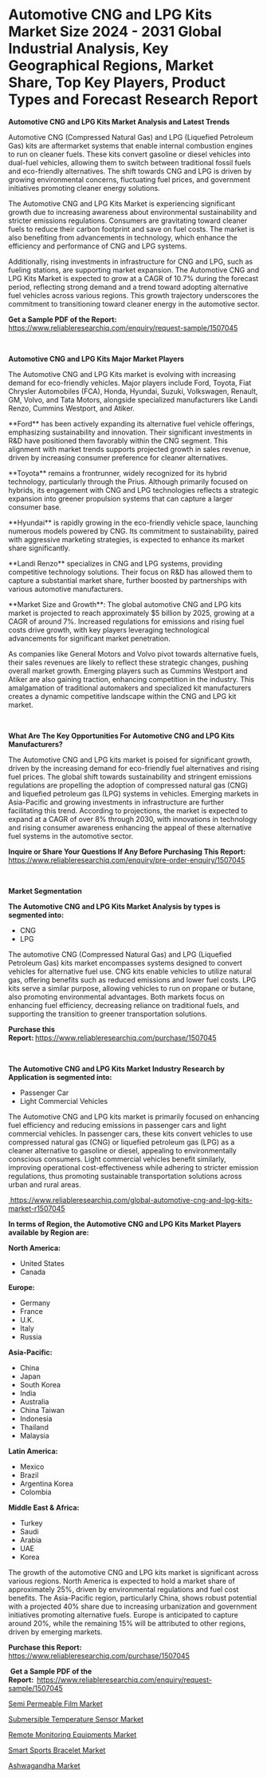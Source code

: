 <p><h1>Automotive CNG and LPG Kits Market Size 2024 - 2031 Global Industrial Analysis, Key Geographical Regions, Market Share, Top Key Players, Product Types and Forecast Research Report</h1></p><p><strong>Automotive CNG and LPG Kits Market Analysis and Latest Trends</strong></p>
<p><p>Automotive CNG (Compressed Natural Gas) and LPG (Liquefied Petroleum Gas) kits are aftermarket systems that enable internal combustion engines to run on cleaner fuels. These kits convert gasoline or diesel vehicles into dual-fuel vehicles, allowing them to switch between traditional fossil fuels and eco-friendly alternatives. The shift towards CNG and LPG is driven by growing environmental concerns, fluctuating fuel prices, and government initiatives promoting cleaner energy solutions.</p><p>The Automotive CNG and LPG Kits Market is experiencing significant growth due to increasing awareness about environmental sustainability and stricter emissions regulations. Consumers are gravitating toward cleaner fuels to reduce their carbon footprint and save on fuel costs. The market is also benefiting from advancements in technology, which enhance the efficiency and performance of CNG and LPG systems.</p><p>Additionally, rising investments in infrastructure for CNG and LPG, such as fueling stations, are supporting market expansion. The Automotive CNG and LPG Kits Market is expected to grow at a CAGR of 10.7% during the forecast period, reflecting strong demand and a trend toward adopting alternative fuel vehicles across various regions. This growth trajectory underscores the commitment to transitioning toward cleaner energy in the automotive sector.</p></p>
<p><strong>Get a Sample PDF of the Report:&nbsp;</strong> <a href="https://www.reliableresearchiq.com/enquiry/request-sample/1507045">https://www.reliableresearchiq.com/enquiry/request-sample/1507045</a></p>
<p>&nbsp;</p>
<p><strong>Automotive CNG and LPG Kits Major Market Players</strong></p>
<p><p>The Automotive CNG and LPG Kits market is evolving with increasing demand for eco-friendly vehicles. Major players include Ford, Toyota, Fiat Chrysler Automobiles (FCA), Honda, Hyundai, Suzuki, Volkswagen, Renault, GM, Volvo, and Tata Motors, alongside specialized manufacturers like Landi Renzo, Cummins Westport, and Atiker.</p><p>**Ford** has been actively expanding its alternative fuel vehicle offerings, emphasizing sustainability and innovation. Their significant investments in R&D have positioned them favorably within the CNG segment. This alignment with market trends supports projected growth in sales revenue, driven by increasing consumer preference for cleaner alternatives.</p><p>**Toyota** remains a frontrunner, widely recognized for its hybrid technology, particularly through the Prius. Although primarily focused on hybrids, its engagement with CNG and LPG technologies reflects a strategic expansion into greener propulsion systems that can capture a larger consumer base.</p><p>**Hyundai** is rapidly growing in the eco-friendly vehicle space, launching numerous models powered by CNG. Its commitment to sustainability, paired with aggressive marketing strategies, is expected to enhance its market share significantly.</p><p>**Landi Renzo** specializes in CNG and LPG systems, providing competitive technology solutions. Their focus on R&D has allowed them to capture a substantial market share, further boosted by partnerships with various automotive manufacturers.</p><p>**Market Size and Growth**: The global automotive CNG and LPG kits market is projected to reach approximately $5 billion by 2025, growing at a CAGR of around 7%. Increased regulations for emissions and rising fuel costs drive growth, with key players leveraging technological advancements for significant market penetration.</p><p>As companies like General Motors and Volvo pivot towards alternative fuels, their sales revenues are likely to reflect these strategic changes, pushing overall market growth. Emerging players such as Cummins Westport and Atiker are also gaining traction, enhancing competition in the industry. This amalgamation of traditional automakers and specialized kit manufacturers creates a dynamic competitive landscape within the CNG and LPG kit market.</p></p>
<p>&nbsp;</p>
<p><strong>What Are The Key Opportunities For Automotive CNG and LPG Kits Manufacturers?</strong></p>
<p><p>The Automotive CNG and LPG kits market is poised for significant growth, driven by the increasing demand for eco-friendly fuel alternatives and rising fuel prices. The global shift towards sustainability and stringent emissions regulations are propelling the adoption of compressed natural gas (CNG) and liquefied petroleum gas (LPG) systems in vehicles. Emerging markets in Asia-Pacific and growing investments in infrastructure are further facilitating this trend. According to projections, the market is expected to expand at a CAGR of over 8% through 2030, with innovations in technology and rising consumer awareness enhancing the appeal of these alternative fuel systems in the automotive sector.</p></p>
<p><strong>Inquire or Share Your Questions If Any Before Purchasing This Report:</strong> <a href="https://www.reliableresearchiq.com/enquiry/pre-order-enquiry/1507045">https://www.reliableresearchiq.com/enquiry/pre-order-enquiry/1507045</a></p>
<p>&nbsp;</p>
<p><strong>Market Segmentation</strong></p>
<p><strong>The Automotive CNG and LPG Kits Market Analysis by types is segmented into:</strong></p>
<p><ul><li>CNG</li><li>LPG</li></ul></p>
<p><p>The automotive CNG (Compressed Natural Gas) and LPG (Liquefied Petroleum Gas) kits market encompasses systems designed to convert vehicles for alternative fuel use. CNG kits enable vehicles to utilize natural gas, offering benefits such as reduced emissions and lower fuel costs. LPG kits serve a similar purpose, allowing vehicles to run on propane or butane, also promoting environmental advantages. Both markets focus on enhancing fuel efficiency, decreasing reliance on traditional fuels, and supporting the transition to greener transportation solutions.</p></p>
<p><strong>Purchase this Report:&nbsp;</strong><a href="https://www.reliableresearchiq.com/purchase/1507045">https://www.reliableresearchiq.com/purchase/1507045</a></p>
<p>&nbsp;</p>
<p><strong>The Automotive CNG and LPG Kits Market Industry Research by Application is segmented into:</strong></p>
<p><ul><li>Passenger Car</li><li>Light Commercial Vehicles</li></ul></p>
<p><p>The Automotive CNG and LPG kits market is primarily focused on enhancing fuel efficiency and reducing emissions in passenger cars and light commercial vehicles. In passenger cars, these kits convert vehicles to use compressed natural gas (CNG) or liquefied petroleum gas (LPG) as a cleaner alternative to gasoline or diesel, appealing to environmentally conscious consumers. Light commercial vehicles benefit similarly, improving operational cost-effectiveness while adhering to stricter emission regulations, thus promoting sustainable transportation solutions across urban and rural areas.</p></p>
<p><a href="https://www.reliableresearchiq.com/global-automotive-cng-and-lpg-kits-market-r1507045">&nbsp;https://www.reliableresearchiq.com/global-automotive-cng-and-lpg-kits-market-r1507045</a></p>
<p><strong>In terms of Region, the Automotive CNG and LPG Kits Market Players available by Region are:</strong></p>
<p>
    <p> <strong> North America: </strong>
        <ul>
            <li>United States</li>
            <li>Canada</li>
        </ul>
        </p> 
    <p> <strong> Europe: </strong>
        <ul>
            <li>Germany</li>
            <li>France</li>
            <li>U.K.</li>
            <li>Italy</li>
            <li>Russia</li>
        </ul>
        </p> 
    <p> <strong> Asia-Pacific: </strong>
        <ul>
            <li>China</li>
            <li>Japan</li>
            <li>South Korea</li>
            <li>India</li>
            <li>Australia</li>
            <li>China Taiwan</li>
            <li>Indonesia</li>
            <li>Thailand</li>
            <li>Malaysia</li>
        </ul>
        </p> 
    <p> <strong> Latin America: </strong>
        <ul>
            <li>Mexico</li>
            <li>Brazil</li>
            <li>Argentina Korea</li>
            <li>Colombia</li>
        </ul>
        </p> 
    <p> <strong> Middle East & Africa: </strong>
        <ul>
            <li>Turkey</li>
            <li>Saudi</li>
            <li>Arabia</li>
            <li>UAE</li>
            <li>Korea</li>
        </ul>
    </p>
    </p>
<p><p>The growth of the automotive CNG and LPG kits market is significant across various regions. North America is expected to hold a market share of approximately 25%, driven by environmental regulations and fuel cost benefits. The Asia-Pacific region, particularly China, shows robust potential with a projected 40% share due to increasing urbanization and government initiatives promoting alternative fuels. Europe is anticipated to capture around 20%, while the remaining 15% will be attributed to other regions, driven by emerging markets.</p></p>
<p><strong>Purchase this Report: </strong><a href="https://www.reliableresearchiq.com/purchase/1507045">https://www.reliableresearchiq.com/purchase/1507045</a></p>
<p>&nbsp;<strong>Get a Sample PDF of the Report:&nbsp;&nbsp;</strong><a href="https://www.reliableresearchiq.com/enquiry/request-sample/1507045">https://www.reliableresearchiq.com/enquiry/request-sample/1507045</a></p>
<p><strong></strong></p>
<p><p><a href="https://medium.com/@adriannay56456/global-semi-permeable-film-market-status-2024-2031-and-forecast-by-region-product-end-use-a08823e8fc26">Semi Permeable Film Market</a></p><p><a href="https://issuu.com/reportprime-2/docs/submersible-temperature-sensor-mark_253af2c93edc32">Submersible Temperature Sensor Market</a></p><p><a href="https://medium.com/@adriannay56456/remote-monitoring-equipments-market-research-report-exploring-market-size-and-revenue-analysis-for-04b839c5c008">Remote Monitoring Equipments Market</a></p><p><a href="https://issuu.com/reportprime-2/docs/smart-sports-bracelet-market-size-2_16c316b493953e">Smart Sports Bracelet Market</a></p><p><a href="https://www.linkedin.com/pulse/ashwagandha-industry-analysis-report-its-market-size-share-uhr1e?trackingId=I1rVu5W8RAGqb8pxWCK7yQ%3D%3D">Ashwagandha Market</a></p></p>